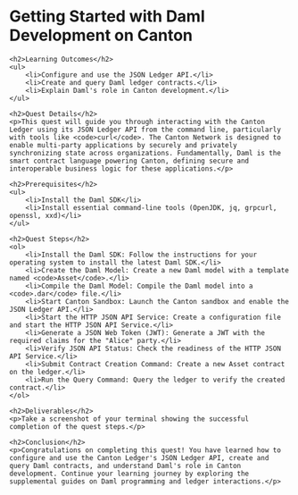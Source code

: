 <!DOCTYPE html>
<html lang="en">
<head>
    <meta charset="UTF-8">
    <title>Getting Started with Daml Development on Canton</title>
</head>
<body>
    <h1>Getting Started with Daml Development on Canton</h1>

    <h2>Learning Outcomes</h2>
    <ul>
        <li>Configure and use the JSON Ledger API.</li>
        <li>Create and query Daml ledger contracts.</li>
        <li>Explain Daml's role in Canton development.</li>
    </ul>

    <h2>Quest Details</h2>
    <p>This quest will guide you through interacting with the Canton Ledger using its JSON Ledger API from the command line, particularly with tools like <code>curl</code>. The Canton Network is designed to enable multi-party applications by securely and privately synchronizing state across organizations. Fundamentally, Daml is the smart contract language powering Canton, defining secure and interoperable business logic for these applications.</p>

    <h2>Prerequisites</h2>
    <ul>
        <li>Install the Daml SDK</li>
        <li>Install essential command-line tools (OpenJDK, jq, grpcurl, openssl, xxd)</li>
    </ul>

    <h2>Quest Steps</h2>
    <ol>
        <li>Install the Daml SDK: Follow the instructions for your operating system to install the latest Daml SDK.</li>
        <li>Create the Daml Model: Create a new Daml model with a template named <code>Asset</code>.</li>
        <li>Compile the Daml Model: Compile the Daml model into a <code>.dar</code> file.</li>
        <li>Start Canton Sandbox: Launch the Canton sandbox and enable the JSON Ledger API.</li>
        <li>Start the HTTP JSON API Service: Create a configuration file and start the HTTP JSON API Service.</li>
        <li>Generate a JSON Web Token (JWT): Generate a JWT with the required claims for the "Alice" party.</li>
        <li>Verify JSON API Status: Check the readiness of the HTTP JSON API Service.</li>
        <li>Submit Contract Creation Command: Create a new Asset contract on the ledger.</li>
        <li>Run the Query Command: Query the ledger to verify the created contract.</li>
    </ol>

    <h2>Deliverables</h2>
    <p>Take a screenshot of your terminal showing the successful completion of the quest steps.</p>

    <h2>Conclusion</h2>
    <p>Congratulations on completing this quest! You have learned how to configure and use the Canton Ledger's JSON Ledger API, create and query Daml contracts, and understand Daml's role in Canton development. Continue your learning journey by exploring the supplemental guides on Daml programming and ledger interactions.</p>
</body>
</html>
